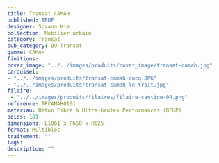 ```yaml
---
title: Transat CAMAH 
published: TRUE
designer: Sovann Kim
collection: Mobilier urbain
category: Transat
sub_category: 09 Transat
gamme: CAMAH 
finitions: 
cover_image: "../../images/produits/cover_image/transat-camah.jpg"
caroussel: 
- "../../images/produits/transat-camah-cucq.JPG"
- "../../images/produits/transat-camah-le-trait.jpg"
filaire: 
 - "../../images/produits/filaires/filaire-cantine-04.png"
reference: TRCAMAH0101
materiau: Béton Fibré à Ultra-hautes Performances (BFUP)
poids: 181
dimensions: L1861 x P650 x H625 
format: Multibloc
traitement: ""
tags: 
description: ""
---
```

